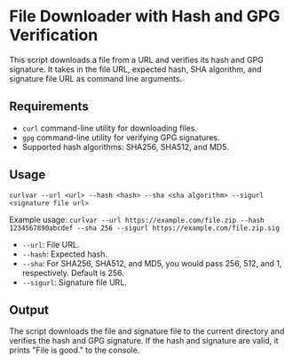 # File Downloader with Hash and GPG Verification

This script downloads a file from a URL and verifies its hash and GPG signature. It takes in the file URL, expected hash, SHA algorithm, and signature file URL as command line arguments.

## Requirements

- `curl` command-line utility for downloading files.
- `gpg` command-line utility for verifying GPG signatures.
- Supported hash algorithms: SHA256, SHA512, and MD5.

## Usage

```shell
curlvar --url <url> --hash <hash> --sha <sha algorithm> --sigurl <signature file url>
```

Example usage: `curlvar --url https://example.com/file.zip --hash 1234567890abcdef --sha 256 --sigurl https://example.com/file.zip.sig`

- `--url`: File URL.
- `--hash`: Expected hash.
- `--sha`: For SHA256, SHA512, and MD5, you would pass 256, 512, and 1, respectively. Default is 256.
- `--sigurl`: Signature file URL.

## Output

The script downloads the file and signature file to the current directory and verifies the hash and GPG signature. If the hash and signature are valid, it prints "File is good." to the console.
